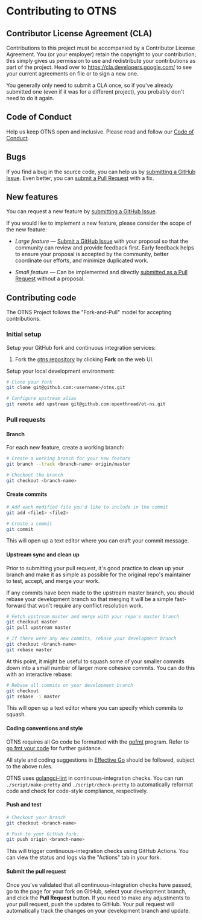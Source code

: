 # Contributing to OTNS

## Contributor License Agreement (CLA)

Contributions to this project must be accompanied by a Contributor License Agreement. You (or your employer) retain the copyright to your contribution; this simply gives us permission to use and redistribute your contributions as part of the project. Head over to <https://cla.developers.google.com/> to see your current agreements on file or to sign a new one.

You generally only need to submit a CLA once, so if you've already submitted one (even if it was for a different project), you probably don't need to do it again.

## Code of Conduct

Help us keep OTNS open and inclusive.  Please read and follow our [Code of Conduct](CODE_OF_CONDUCT.md).

## Bugs

If you find a bug in the source code, you can help us by [submitting a GitHub Issue](https://github.com/openthread/ot-ns/issues/new).
Even better, you can [submit a Pull Request](#pull-requests) with a fix.

## New features

You can request a new feature by [submitting a GitHub Issue](https://github.com/openthread/ot-ns/issues/new).

If you would like to implement a new feature, please consider the scope of the new feature:

* *Large feature* — [Submit a GitHub Issue](https://github.com/openthread/ot-ns/issues/new) with your proposal so that the community can review and provide feedback first. Early feedback helps to ensure your proposal is accepted by the community, better coordinate our efforts, and minimize duplicated work.

* *Small feature* — Can be implemented and directly [submitted as a Pull Request](#pull-requests) without a proposal.

## Contributing code

The OTNS Project follows the "Fork-and-Pull" model for accepting contributions.

### Initial setup

Setup your GitHub fork and continuous integration services:

1. Fork the [otns repository](https://github.com/openthread/ot-ns) by clicking **Fork** on the web UI.

Setup your local development environment:

```bash
# Clone your fork
git clone git@github.com:<username>/otns.git

# Configure upstream alias
git remote add upstream git@github.com:openthread/ot-ns.git
```

### Pull requests

#### Branch

For each new feature, create a working branch:

```bash
# Create a working branch for your new feature
git branch --track <branch-name> origin/master

# Checkout the branch
git checkout <branch-name>
```

#### Create commits

```bash
# Add each modified file you'd like to include in the commit
git add <file1> <file2>

# Create a commit
git commit
```

This will open up a text editor where you can craft your commit message.

#### Upstream sync and clean up

Prior to submitting your pull request, it's good practice to clean up your branch and make it as simple as possible for the original repo's maintainer to test, accept, and merge your work.

If any commits have been made to the upstream master branch, you should rebase your development branch so that merging it will be a simple fast-forward that won't require any conflict resolution work.

```bash
# Fetch upstream master and merge with your repo's master branch
git checkout master
git pull upstream master

# If there were any new commits, rebase your development branch
git checkout <branch-name>
git rebase master
```

At this point, it might be useful to squash some of your smaller commits down into a small number of larger more cohesive commits. You can do this with an interactive rebase:

```bash
# Rebase all commits on your development branch
git checkout
git rebase -i master
```

This will open up a text editor where you can specify which commits to squash.

#### Coding conventions and style

OTNS requires all Go code be formatted with the [gofmt](https://golang.org/cmd/gofmt/) program. 
Refer to [go fmt your code](https://blog.golang.org/go-fmt-your-code) for further guidance. 

All style and coding suggestions in [Effective Go](https://golang.org/doc/effective_go.html) should be followed, subject to the above rules.

OTNS uses [golangci-lint](https://golangci.com/) in continuous-integration checks. 
You can run `./script/make-pretty` and `./script/check-pretty` to automatically reformat code and check for code-style compliance, respectively.

#### Push and test

```bash
# Checkout your branch
git checkout <branch-name>

# Push to your GitHub fork:
git push origin <branch-name>
```

This will trigger continuous-integration checks using GitHub Actions. You can view the status and logs via the "Actions" tab in your fork.

#### Submit the pull request

Once you've validated that all continuous-integration checks have passed, go to the page for your fork on GitHub, select your development branch, and click the **Pull Request** button. If you need to make any adjustments to your pull request, push the updates to GitHub. Your pull request will automatically track the changes on your development branch and update.